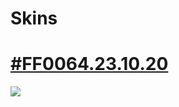 # Skins

# [#FF0064.23.10.20](https://drive.google.com/file/d/1Bwb6pveqsM-FRWTtA8stqJcVEGHw7YpM/view?usp=sharing)
![](https://imgur.com/a/RyeMFeR)
